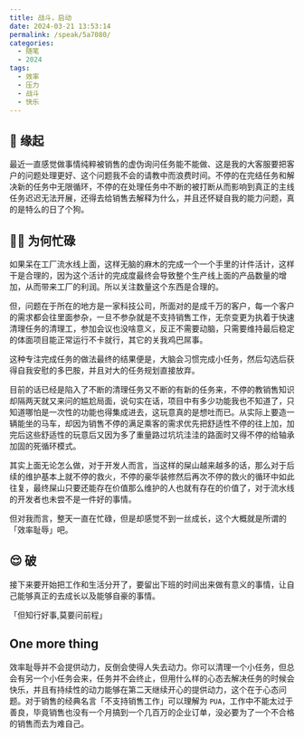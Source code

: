 ```yaml
---
title: 战斗，启动
date: 2024-03-21 13:53:14
permalink: /speak/5a7080/
categories:
  - 随笔
  - 2024
tags:
  - 效率
  - 压力
  - 战斗
  - 快乐
---
```


## 📌 缘起

最近一直感觉做事情纯粹被销售的虚伪询问任务能不能做、这是我的大客服要把客户的问题处理更好、这个问题我不会的请教中而浪费时间。不停的在完结任务和解决新的任务中无限循环，不停的在处理任务中不断的被打断从而影响到真正的主线任务迟迟无法开展，还得去给销售去解释为什么，并且还怀疑自我的能力问题，真的是特么的日了个狗。

<InArticleAdsense
    data-ad-client="ca-pub-1725717718088510"
    data-ad-slot="7426219401">
</InArticleAdsense>

<!-- more -->

## 👨‍💻 为何忙碌

如果呆在工厂流水线上面，这样无脑的麻木的完成一个一个手里的计件活计，这样干是合理的，因为这个活计的完成度最终会导致整个生产线上面的产品数量的增加，从而带来工厂的利润。所以关注数量这个东西是合理的。

但，问题在于所在的地方是一家科技公司，所面对的是成千万的客户，每一个客户的需求都会往里面参杂，一旦不参杂就是不支持销售工作，无奈变更为执着于快速清理任务的清理工，参加会议也没啥意义，反正不需要动脑，只需要维持最后稳定的体面项目能正常运行不卡就行，其它的关我鸡巴屌事。

这种专注完成任务的做法最终的结果便是，大脑会习惯完成小任务，然后勾选后获得自我安慰的多巴胺，并且对大的任务规划直接放弃。

目前的话已经是陷入了不断的清理任务又不断的有新的任务来，不停的教销售知识却隔两天就又来问的尴尬局面，说句实在话，项目中有多少功能我也不知道了，只知道哪怕是一次性的功能也得集成进去，这玩意真的是想吐而已。从实际上要造一辆能坐的马车，却因为销售不停的满足乘客的需求优先把舒适性不停的往上加，加完后这些舒适性的玩意后又因为多了重量路过坑坑洼洼的路面时又得不停的给轴承加固的死循环模式。

其实上面无论怎么做，对于开发人而言，当这样的屎山越来越多的话，那么对于后续的维护基本上就不停的救火，不停的豪华装修然后再次不停的救火的循环中如此往复，最终屎山只要还能存在价值那么维护的人也就有存在的价值了，对于流水线的开发者也未尝不是一件好的事情。

但对我而言，整天一直在忙碌，但是却感觉不到一丝成长，这个大概就是所谓的「效率耻辱」吧。

## 😌 破

接下来要开始把工作和生活分开了，要留出下班的时间出来做有意义的事情，让自己能够真正的去成长以及能够自豪的事情。

「但知行好事,莫要问前程」

## One more thing

效率耻辱并不会提供动力，反倒会使得人失去动力。你可以清理一个小任务，但总会有另一个小任务会来，任务并不会终止，但用什么样的心态去解决任务的时候会快乐，并且有持续性的动力能够在第二天继续开心的提供动力，这个在于心态问题。对于销售的经典名言「不支持销售工作」可以理解为 `PUA`，工作中不能太过于善良，毕竟销售也没有一个月搞到一个几百万的企业订单，没必要为了一个不合格的销售而去为难自己。

